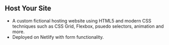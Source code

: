 ## Host Your Site
* A custom fictional hosting website using HTML5 and modern CSS techniques such as CSS Grid, Flexbox, psuedo selectors, animation and more. 
* Deployed on Netlify with form functionality.